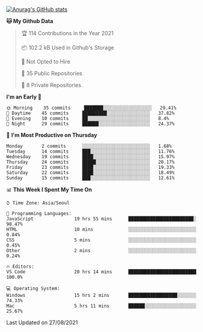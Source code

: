 
<!--
**BHyeonKim/BHyeonKim** is a ✨ _special_ ✨ repository because its `README.md` (this file) appears on your GitHub profile.

Here are some ideas to get you started:

- 🔭 I’m currently working on ...
- 🌱 I’m currently learning ...
- 👯 I’m looking to collaborate on ...
- 🤔 I’m looking for help with ...
- 💬 Ask me about ...
- 📫 How to reach me: ...
- 😄 Pronouns: ...
- ⚡ Fun fact: ...
-->
[![Anurag's GitHub stats](https://github-readme-stats.vercel.app/api?username=BHyeonKim&show_icons=true&theme=dark)
](https://github.com/anuraghazra/github-readme-stats)
<!--START_SECTION:waka-->
**🐱 My Github Data** 

> 🏆 114 Contributions in the Year 2021
 > 
> 📦 102.2 kB Used in Github's Storage 
 > 
> 🚫 Not Opted to Hire
 > 
> 📜 35 Public Repositories 
 > 
> 🔑 8 Private Repositories  
 > 
**I'm an Early 🐤** 

```text
🌞 Morning    35 commits     ███████░░░░░░░░░░░░░░░░░░   29.41% 
🌆 Daytime    45 commits     █████████░░░░░░░░░░░░░░░░   37.82% 
🌃 Evening    10 commits     ██░░░░░░░░░░░░░░░░░░░░░░░   8.4% 
🌙 Night      29 commits     ██████░░░░░░░░░░░░░░░░░░░   24.37%

```
📅 **I'm Most Productive on Thursday** 

```text
Monday       2 commits      ░░░░░░░░░░░░░░░░░░░░░░░░░   1.68% 
Tuesday      14 commits     ███░░░░░░░░░░░░░░░░░░░░░░   11.76% 
Wednesday    19 commits     ████░░░░░░░░░░░░░░░░░░░░░   15.97% 
Thursday     24 commits     █████░░░░░░░░░░░░░░░░░░░░   20.17% 
Friday       23 commits     ████░░░░░░░░░░░░░░░░░░░░░   19.33% 
Saturday     22 commits     ████░░░░░░░░░░░░░░░░░░░░░   18.49% 
Sunday       15 commits     ███░░░░░░░░░░░░░░░░░░░░░░   12.61%

```


📊 **This Week I Spent My Time On** 

```text
⌚︎ Time Zone: Asia/Seoul

💬 Programming Languages: 
JavaScript               19 hrs 55 mins      ████████████████████████░   98.47% 
HTML                     10 mins             ░░░░░░░░░░░░░░░░░░░░░░░░░   0.84% 
CSS                      5 mins              ░░░░░░░░░░░░░░░░░░░░░░░░░   0.45% 
Other                    2 mins              ░░░░░░░░░░░░░░░░░░░░░░░░░   0.24%

🔥 Editors: 
VS Code                  20 hrs 14 mins      █████████████████████████   100.0%

💻 Operating System: 
Windows                  15 hrs 2 mins       ██████████████████░░░░░░░   74.33% 
Mac                      5 hrs 11 mins       ██████░░░░░░░░░░░░░░░░░░░   25.67%

```


 Last Updated on 27/08/2021
<!--END_SECTION:waka-->

